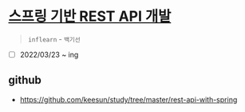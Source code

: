 # [스프링 기반 REST API 개발](https://www.inflearn.com/course/spring_rest-api/dashboard)

> `inflearn` - `백기선`

- [ ] 2022/03/23 ~ ing

## github

- <https://github.com/keesun/study/tree/master/rest-api-with-spring>
